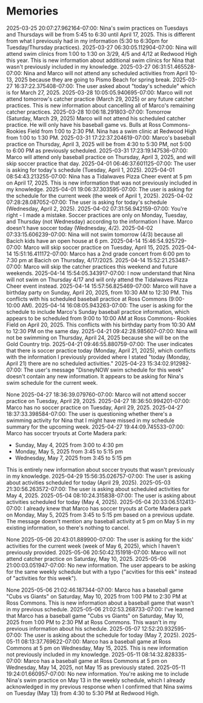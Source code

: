 # Memories
2025-03-25 20:07:27.962164-07:00: Nina's swim practices on Tuesdays and Thursdays will be from 5:45 to 6:30 until April 17, 2025. This is different from what I previously had in my information (5:30 to 6:30pm for Tuesday/Thursday practices).
2025-03-27 06:30:05.112904-07:00: Nina will attend swim clinics from 1:00 to 1:30 on 3/29, 4/5 and 4/12 at Redwood High this year. This is new information about additional swim clinics for Nina that wasn't previously included in my knowledge.
2025-03-27 06:31:51.465528-07:00: Nina and Marco will not attend any scheduled activities from April 10-13, 2025 because they are going to Pismo Beach for spring break.
2025-03-27 16:37:22.375408-07:00: The user asked about "today's schedule" which is for March 27, 2025.
2025-03-28 10:05:05.940695-07:00: Marco will not attend tomorrow's catcher practice (March 29, 2025) or any future catcher practices. This is new information about cancelling all of Marco's remaining catcher practices.
2025-03-28 10:06:18.291803-07:00: Tomorrow (Saturday, March 29, 2025) Marco will not attend his scheduled catcher practice. He will only have his baseball game vs. Bulls at Ross Commons-Rookies Field from 1:00 to 2:30 PM. Nina has a swim clinic at Redwood High from 1:00 to 1:30 PM.
2025-03-31 17:22:37.204619-07:00: Marco's baseball practice on Thursday, April 3, 2025 will be from 4:30 to 5:30 PM, not 5:00 to 6:00 PM as previously scheduled.
2025-03-31 17:23:19.147536-07:00: Marco will attend only baseball practice on Thursday, April 3, 2025, and will skip soccer practice that day.
2025-04-01 06:46:37.601125-07:00: The user is asking for today's schedule (Tuesday, April 1, 2025).
2025-04-01 08:54:43.213255-07:00: Nina has a Tidalwaves Pizza Cheer event at 5 pm on April 17, 2025. This is new information that was not previously included in my knowledge.
2025-04-01 19:06:37.303595-07:00: The user is asking for the schedule for the current week (the week of April 1, 2025).
2025-04-02 07:28:28.087052-07:00: The user is asking for today's schedule (Wednesday, April 2, 2025).
2025-04-02 07:31:56.942159-07:00: You're right - I made a mistake. Soccer practices are only on Monday, Tuesday, and Thursday (not Wednesday) according to the information I have. Marco doesn't have soccer today (Wednesday, 4/2).
2025-04-02 07:33:15.606239-07:00: Nina will not swim tomorrow (4/3) because all Bacich kids have an open house at 6 pm.
2025-04-14 15:46:54.925729-07:00: Marco will skip soccer practice on Tuesday, April 15, 2025.
2025-04-14 15:51:16.411172-07:00: Marco has a 2nd grade concert from 6:00 pm to 7:30 pm at Bacich on Thursday, 4/17/2025.
2025-04-14 15:52:21.253487-07:00: Marco will skip the catcher practices this weekend and future weekends.
2025-04-14 15:54:05.343917-07:00: I now understand that Nina will not swim on Thursday 4/17 and will only attend the Tidalwaves Pizza Cheer event instead.
2025-04-14 15:57:56.825469-07:00: Marco will have a birthday party on Sunday, April 20, 2025, from 10:30 AM to 12:30 PM. This conflicts with his scheduled baseball practice at Ross Commons (9:00-10:00 AM).
2025-04-14 16:08:05.943263-07:00: The user is asking for the schedule to include Marco's Sunday baseball practice information, which appears to be scheduled from 9:00 to 10:00 AM at Ross Commons- Rookies Field on April 20, 2025. This conflicts with his birthday party from 10:30 AM to 12:30 PM on the same day.
2025-04-21 09:42:28.985607-07:00: Nina will not be swimming on Thursday, April 24, 2025 because she will be on the Gold Country trip.
2025-04-21 09:46:55.880759-07:00: The user indicates that there is soccer practice today (Monday, April 21, 2025), which conflicts with the information I previously provided where I stated "today (Monday, April 21) there are no scheduled activities."
2025-04-23 15:34:02.912982-07:00: The user's message "DisneyNOW swim schedule for this week" doesn't contain any new information. It appears to be asking for Nina's swim schedule for the current week.

None
2025-04-27 18:36:39.079760-07:00: Marco will not attend soccer practice on Tuesday, April 29, 2025.
2025-04-27 18:36:50.994201-07:00: Marco has no soccer practice on Tuesday, April 29, 2025.
2025-04-27 18:37:33.398584-07:00: The user is questioning whether there's a swimming activity for Nina that I might have missed in my schedule summary for the upcoming week.
2025-04-27 19:44:09.745533-07:00: Marco has soccer tryouts at Corte Madera park:
- Sunday, May 4, 2025 from 3:00 to 4:30 pm
- Monday, May 5, 2025 from 3:45 to 5:15 pm
- Wednesday, May 7, 2025 from 3:45 to 5:15 pm

This is entirely new information about soccer tryouts that wasn't previously in my knowledge.
2025-04-29 15:56:35.026757-07:00: The user is asking about activities scheduled for today (April 29, 2025).
2025-05-03 21:30:56.263572-07:00: The user is asking about scheduled activities for May 4, 2025.
2025-05-04 08:10:24.315838-07:00: The user is asking about activities scheduled for today (May 4, 2025).
2025-05-04 20:33:06.512413-07:00: I already knew that Marco has soccer tryouts at Corte Madera park on Monday, May 5, 2025 from 3:45 to 5:15 pm based on a previous update. The message doesn't mention any baseball activity at 5 pm on May 5 in my existing information, so there's nothing to cancel. 

None
2025-05-06 20:43:01.889900-07:00: The user is asking for the kids' activities for the current week (week of May 6, 2025), which I haven't previously provided.
2025-05-06 20:50:42.151918-07:00: Marco will not attend catcher practice on Saturday, May 10, 2025.
2025-05-06 21:00:03.051947-07:00: No new information. The user appears to be asking for the same weekly schedule but with a typo ("acvities for this eek" instead of "activities for this week").

None
2025-05-06 21:02:46.187344-07:00: Marco has a baseball game "Cubs vs Giants" on Saturday, May 10, 2025 from 1:00 PM to 2:30 PM at Ross Commons. This is new information about a baseball game that wasn't in my previous schedule.
2025-05-06 21:02:53.268733-07:00: I've learned that Marco has a baseball game "Cubs vs Giants" on Saturday, May 10, 2025 from 1:00 PM to 2:30 PM at Ross Commons. This wasn't in my previous information about his schedule.
2025-05-07 12:52:20.932595-07:00: The user is asking about the schedule for today (May 7, 2025).
2025-05-11 08:13:37.769622-07:00: Marco has a baseball game at Ross Commons at 5 pm on Wednesday, May 15, 2025. This is new information not previously included in my knowledge.
2025-05-11 08:14:32.828335-07:00: Marco has a baseball game at Ross Commons at 5 pm on Wednesday, May 14, 2025, not May 15 as previously stated.
2025-05-11 19:24:01.660957-07:00: No new information. You're asking me to include Nina's swim practice on May 13 in the weekly schedule, which I already acknowledged in my previous response when I confirmed that Nina swims on Tuesday (May 13) from 4:30 to 5:30 PM at Redwood High.
